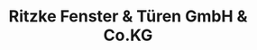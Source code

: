 ---
title: "Ritzke Fenster & Türen GmbH & Co.KG"
url: /teugn/ritzke-fenster-und-tueren-gmbh-und-co-kg/
shop: Türen
---